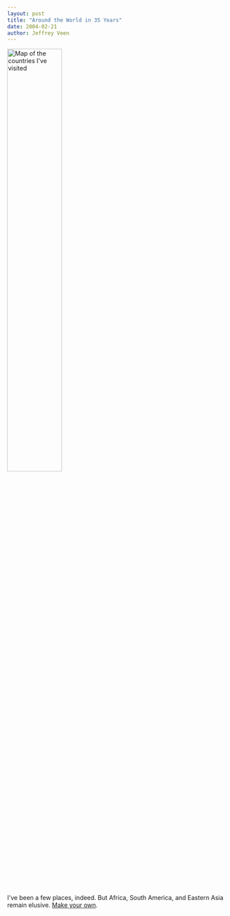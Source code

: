 ```yaml
--- 
layout: post
title: "Around the World in 35 Years"
date: 2004-02-21
author: Jeffrey Veen
---
```

<img src="http://www.world66.com/myworld66/visitedCountries/worldmap?visited=CAUSCRSVMXDKFRDEITNLESSEUKCNJPAU" alt="Map of the countries I've visited" width="50%" /><br/>
I've been a few places, indeed. But Africa, South America, and Eastern Asia remain elusive. <a href="http://www.world66.com/myworld66">Make your own</a>.
&#8203;